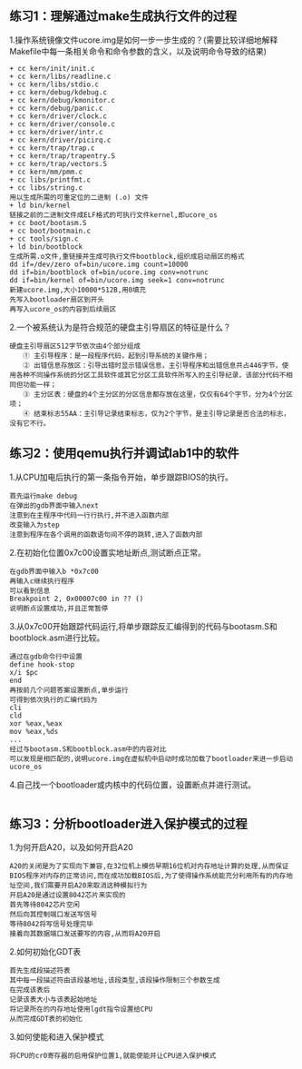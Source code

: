练习1：理解通过make生成执行文件的过程
---
1.操作系统镜像文件ucore.img是如何一步一步生成的？(需要比较详细地解释Makefile中每一条相关命令和命令参数的含义，以及说明命令导致的结果)
```
+ cc kern/init/init.c
+ cc kern/libs/readline.c
+ cc kern/libs/stdio.c
+ cc kern/debug/kdebug.c
+ cc kern/debug/kmonitor.c
+ cc kern/debug/panic.c
+ cc kern/driver/clock.c
+ cc kern/driver/console.c
+ cc kern/driver/intr.c
+ cc kern/driver/picirq.c
+ cc kern/trap/trap.c
+ cc kern/trap/trapentry.S
+ cc kern/trap/vectors.S
+ cc kern/mm/pmm.c
+ cc libs/printfmt.c
+ cc libs/string.c
用以生成所需的可重定位的二进制 (.o) 文件
+ ld bin/kernel
链接之前的二进制文件成ELF格式的可执行文件kernel,即ucore_os
+ cc boot/bootasm.S
+ cc boot/bootmain.c
+ cc tools/sign.c
+ ld bin/bootblock
生成所需.o文件,重链接并生成可执行文件bootblock,组织成启动扇区的格式
dd if=/dev/zero of=bin/ucore.img count=10000
dd if=bin/bootblock of=bin/ucore.img conv=notrunc
dd if=bin/kernel of=bin/ucore.img seek=1 conv=notrunc
新建ucore.img,大小10000*512B,用0填充
先写入bootloader扇区到开头
再写入ucore_os的内容到后续扇区
```
2.一个被系统认为是符合规范的硬盘主引导扇区的特征是什么？
```
硬盘主引导扇区512字节依次由4个部分组成
　　① 主引导程序：是一段程序代码，起到引导系统的关键作用；
　　② 出错信息存放区：引导出错时显示错误信息，主引导程序和出错信息共占446字节，使用各种不同操作系统的分区工具软件或其它分区工具软件所写入的主引导纪录，该部分代码不相同但功能一样；
　　③ 主分区表：硬盘的4个主分区的分区信息都存放在这里，仅仅有64个字节，分为4个分区项；
　　④ 结束标志55AA：主引导记录结束标志，仅为2个字节，是主引导记录是否合法的标志，没有它不行。
```
练习2：使用qemu执行并调试lab1中的软件
---
1.从CPU加电后执行的第一条指令开始，单步跟踪BIOS的执行。
```
首先运行make debug
在弹出的gdb界面中输入next
注意到在主程序中代码一行行执行,并不进入函数内部
改变输入为step
注意到程序在各个调用的函数语句间不停的跳转,进入了函数内部
```
2.在初始化位置0x7c00设置实地址断点,测试断点正常。
```
在gdb界面中输入b *0x7c00
再输入c继续执行程序
可以看到信息
Breakpoint 2, 0x00007c00 in ?? ()
说明断点设置成功,并且正常暂停
```
3.从0x7c00开始跟踪代码运行,将单步跟踪反汇编得到的代码与bootasm.S和 bootblock.asm进行比较。
```
通过在gdb命令行中设置
define hook-stop
x/i $pc
end
再按前几个问题答案设置断点,单步运行
可得到依次执行的汇编代码为
cli
cld
xor %eax,%eax
mov %eax,%ds
...
经过与bootasm.S和bootblock.asm中的内容对比
可以发现是相匹配的,说明ucore.img在虚拟机中启动时成功加载了bootloader来进一步启动ucore_os
```
4.自己找一个bootloader或内核中的代码位置，设置断点并进行测试。
```
```
练习3：分析bootloader进入保护模式的过程
---
1.为何开启A20，以及如何开启A20
```
A20的关闭是为了实现向下兼容,在32位机上模仿早期16位机对内存地址计算的处理,从而保证BIOS程序对内存的正常访问,而在成功加载BIOS后,为了使得操作系统能充分利用所有的内存地址空间,我们需要开启A20来取消这种模拟行为
开启A20是通过设置8042芯片来实现的
首先等待8042芯片空闲
然后向其控制端口发送写信号
等待8042将写信号处理完毕
接着向其数据端口发送要写的内容,从而将A20开启
```
2.如何初始化GDT表
```
首先生成段描述符表
其中每一段描述符由该段基地址,该段类型,该段操作限制三个参数生成
在完成该表后
记录该表大小与该表起始地址
将记录所在的内存地址使用lgdt指令设置给CPU
从而完成GDT表的初始化
```
3.如何使能和进入保护模式
```
将CPU的cr0寄存器的启用保护位置1,就能使能并让CPU进入保护模式
```